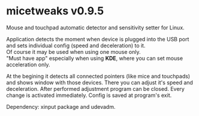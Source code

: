 # micetweaks v0.9.5
Mouse and touchpad automatic detector and sensitivity setter for Linux.

Application detects the moment when device is plugged into the USB port and sets individual config (speed and deceleration) to it.  
Of course it may be used when using one mouse only.  
"Must have app" especially when using <B>KDE</B>, where you can set mouse acceleration only.  

At the begining it detects all connected pointers (like mice and touchpads) and shows window with those devices. There you can adjust it's speed and deceleration.
After performed adjustment program can be closed.
Every change is activated immediately. Config is saved at program's exit.


Dependency: xinput package and udevadm.

